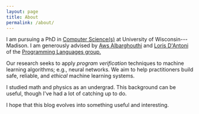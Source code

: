 ```yaml
---
layout: page
title: About
permalink: /about/
---
```


I am pursuing a PhD in [Computer Science(s)](http://cs.wisc.edu) at University of Wisconsin---Madison. 
I am generously advised by [Aws Albarghouthi](http://pages.cs.wisc.edu/~aws/) and [Loris D'Antoni](http://pages.cs.wisc.edu/~loris/) of the 
[Programming Languages group.](http://research.cs.wisc.edu/areas/pl/) 

Our research seeks to apply *program  verification* techniques to machine learning algorithms; 
e.g., neural networks. 
We aim to help practitioners build safe, reliable, and *ethical* machine learning systems.

I studied math and physics as an undergrad. This background can be 
useful, though I've had a lot of catching up to do.

I hope that this blog evolves into something useful and interesting.

<!---
This is the base Jekyll theme. You can find out more info about customizing your Jekyll theme, as well as basic Jekyll usage documentation at [jekyllrb.com](http://jekyllrb.com/)

You can find the source code for the Jekyll new theme at:
{% include icon-github.html username="jekyll" %} /
[minima](https://github.com/jekyll/minima)

You can find the source code for Jekyll at
{% include icon-github.html username="jekyll" %} /
[jekyll](https://github.com/jekyll/jekyll)
-->
